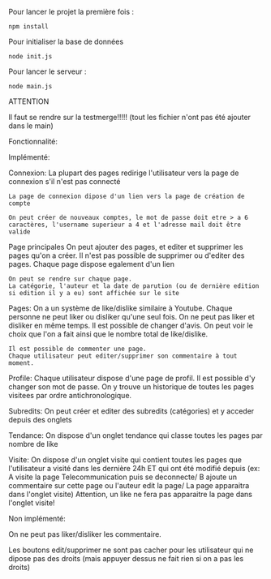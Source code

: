 
Pour lancer le projet la première fois :
```shell
npm install
```
Pour initialiser la base de données
```shell
node init.js
```


Pour lancer le serveur  : 
```shell
node main.js
```


ATTENTION

Il faut se rendre sur la testmerge!!!!!
(tout les fichier n'ont pas été ajouter dans le main)

Fonctionnalité:

Implémenté:

Connexion:
    La plupart des pages redirige l'utilisateur vers la page de connexion s'il n'est pas connecté

    La page de connexion dipose d'un lien vers la page de création de compte

    On peut créer de nouveaux comptes, le mot de passe doit etre > a 6 caractères, l'username superieur a 4 et l'adresse mail doit être valide

Page principales
    On peut ajouter des pages, et editer et supprimer les pages qu'on a créer. Il n'est pas possible de supprimer ou d'editer des pages.
    Chaque page dispose egalement d'un lien

    On peut se rendre sur chaque page.
    La catégorie, l'auteur et la date de parution (ou de dernière edition si edition il y a eu) sont affichée sur le site

Pages:
    On a un système de like/dislike similaire à Youtube.
    Chaque personne ne peut liker ou disliker qu'une seul fois. On ne peut pas liker et disliker en même temps. Il est possible de changer d'avis.
    On peut voir le choix que l'on a fait ainsi que le nombre total de like/dislike.

    Il est possible de commenter une page.
    Chaque utilisateur peut editer/supprimer son commentaire à tout moment.

Profile:
    Chaque utilisateur dispose d'une page de profil.
    Il est possible d'y changer son mot de passe.
    On y trouve un historique de toutes les pages visitees par ordre antichronologique.

Subredits:
    On peut créer et editer des subredits (catégories) et y acceder depuis des onglets

Tendance:
    On dispose d'un onglet tendance qui classe toutes les pages par nombre de like

Visite:
    On dispose d'un onglet visite qui contient toutes les pages que l'utilisateur a visité dans les dernière 24h ET qui ont été modifié depuis (ex: A visite la page Telecommunication puis se deconnecte/ B ajoute un commentaire sur cette page ou l'auteur edit la page/ La page apparaitra dans l'onglet visite) 
    Attention, un like ne fera pas apparaitre la page dans l'onglet visite!

Non implémenté:

On ne peut pas liker/disliker les commentaire.

Les boutons edit/supprimer ne sont pas cacher pour les utilisateur qui ne dipose pas des droits
(mais appuyer dessus ne fait rien si on a pas les droits)


